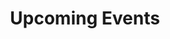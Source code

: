 ---
title: Upcoming Events
layout: collection
header:
  overlay_image: /assets/images/splash/splash-man-cave-golf-simulator.jpg
  caption: "Photo credit: [**MALMQUIST CONSTRUCTION**](https://malmquist.com)"
  actions:
    - label: "Calendar"
      url: /calendar/
permalink: /events/
collection: events
entries_layout: grid
classes: wide
sort_by: number
---